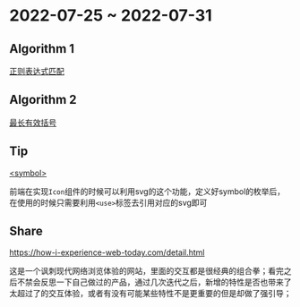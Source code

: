 # 2022-07-25 ~ 2022-07-31

## Algorithm 1

[正则表达式匹配](https://github.com/JunwuHuang/leetcode-daily/blob/master/regular-expression-matching/%E6%AD%A3%E5%88%99%E8%A1%A8%E8%BE%BE%E5%BC%8F%E5%8C%B9%E9%85%8D.md)

## Algorithm 2

[最长有效括号](https://github.com/JunwuHuang/leetcode-daily/blob/master/longest-valid-parentheses/%E6%9C%80%E9%95%BF%E6%9C%89%E6%95%88%E6%8B%AC%E5%8F%B7.md)

## Tip

[\<symbol\>](https://developer.mozilla.org/en-US/docs/Web/SVG/Element/symbol)

前端在实现`Icon`组件的时候可以利用svg的这个功能，定义好symbol的枚举后，在使用的时候只需要利用`<use>`标签去引用对应的svg即可

## Share

<https://how-i-experience-web-today.com/detail.html>

这是一个讽刺现代网络浏览体验的网站，里面的交互都是很经典的组合拳；看完之后不禁会反思一下自己做过的产品，通过几次迭代之后，新增的特性是否也带来了太超过了的交互体验，或者有没有可能某些特性不是更重要的但是却做了强引导；
